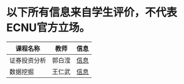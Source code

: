 # 以下所有信息来自学生评价，不代表ECNU官方立场。


| 课程名称| 教师 | 信息 |
|--------|-----|------|
| 证券投资分析 | 郭白滢 | [信息](https://github.com/AtomXT/ECNU-Course-Info/blob/master/Course/zqtzfx.md) |
| 数据挖掘 | 王仁武 | [信息](https://github.com/AtomXT/ECNU-Course-Info/blob/master/Course/sjwj(xxgl).md) |

